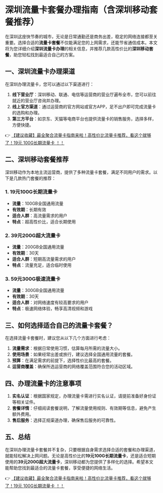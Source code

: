 # 深圳流量卡套餐办理指南（含深圳移动套餐推荐）

在深圳这座快节奏的城市，无论是日常通勤还是商务出差，稳定的网络连接都至关重要。选择合适的**流量卡套餐**不仅能满足您的上网需求，还能节省通信成本。本文将为您详细介绍**深圳流量卡办理**的相关信息，并推荐几款高性价比的**深圳移动套餐**，助您轻松找到最适合自己的方案。

## 一、深圳流量卡办理渠道

在深圳办理流量卡，您可以通过以下渠道进行：

1. **线下营业厅**：深圳移动、联通、电信等运营商的营业厅遍布全市，您可以前往就近的营业厅咨询并办理。
2. **线上官方渠道**：通过运营商的官方网站或官方APP，足不出户即可完成流量卡的选购和办理。
3. **第三方平台**：如京东、天猫等电商平台也提供流量卡的销售服务，选择多样，方便快捷。

👉 [【建议收藏】最全聚合流量卡指南来啦！高性价比流量卡推荐，看这个就够了！19元 100G长期流量卡 ！！](https://bit.ly/Liuliangka)

## 二、深圳移动套餐推荐

深圳移动作为本地主流运营商，提供了多种流量卡套餐，满足不同用户的需求。以下是几款热门套餐的推荐：

### 1. **19元100G长期流量卡**
   - **流量**：100GB全国通用流量
   - **有效期**：长期有效
   - **适合人群**：高流量需求的用户
   - **特点**：超高性价比，适合长期使用

### 2. **39元200G超大流量卡**
   - **流量**：200GB全国通用流量
   - **有效期**：30天
   - **适合人群**：短期高流量需求的用户
   - **特点**：流量充足，适合临时使用

### 3. **59元300G极速流量卡**
   - **流量**：300GB全国通用流量
   - **有效期**：30天
   - **适合人群**：对网络速度有较高要求的用户
   - **特点**：极速网络体验，畅享高清视频和游戏

## 三、如何选择适合自己的流量卡套餐？

在选择流量卡套餐时，建议您从以下几个方面进行考虑：

1. **流量需求**：根据日常使用习惯，估算每月所需的流量大小。
2. **使用场景**：如果经常出差或旅行，建议选择全国通用流量的套餐。
3. **预算**：在满足需求的前提下，选择性价比最高的套餐。
4. **运营商覆盖**：确保所选运营商的网络覆盖范围符合您的活动区域。

## 四、办理流量卡的注意事项

1. **实名认证**：根据国家规定，办理流量卡需进行实名认证，请提前准备好身份证等相关证件。
2. **套餐详情**：仔细阅读套餐说明，了解流量使用规则、有效期等信息，避免产生额外费用。
3. **售后服务**：选择正规渠道办理，确保售后服务的可靠性。

## 五、总结

在深圳办理流量卡套餐并不复杂，只要根据自身需求选择合适的套餐和办理渠道，就能轻松解决上网问题。无论是高性价比的**19元100G长期流量卡**，还是适合短期使用的**39元200G超大流量卡**，深圳移动都为您提供了多样化的选择。希望本文能帮助您找到最适合的流量卡套餐，享受便捷的网络生活。

👉 [【建议收藏】最全聚合流量卡指南来啦！高性价比流量卡推荐，看这个就够了！19元 100G长期流量卡 ！！](https://bit.ly/Liuliangka)